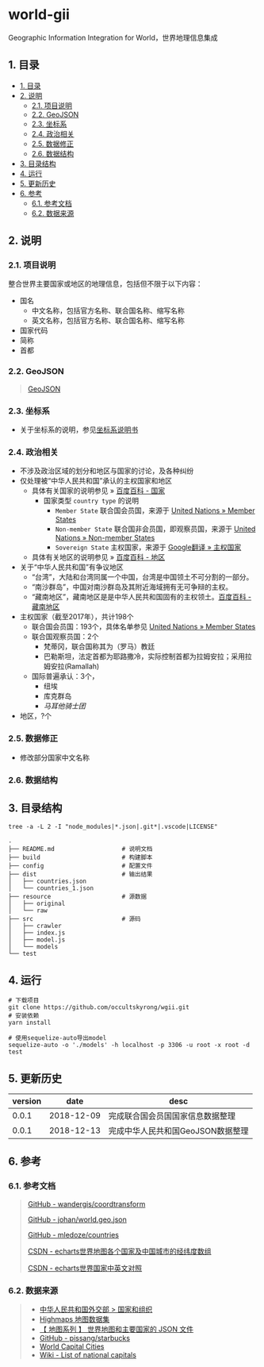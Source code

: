 # world-gii

Geographic Information Integration for World，世界地理信息集成

## 1. 目录

<!-- TOC depthFrom:2 -->

- [1. 目录](#1-目录)
- [2. 说明](#2-说明)
    - [2.1. 项目说明](#21-项目说明)
    - [2.2. GeoJSON](#22-geojson)
    - [2.3. 坐标系](#23-坐标系)
    - [2.4. 政治相关](#24-政治相关)
    - [2.5. 数据修正](#25-数据修正)
    - [2.6. 数据结构](#26-数据结构)
- [3. 目录结构](#3-目录结构)
- [4. 运行](#4-运行)
- [5. 更新历史](#5-更新历史)
- [6. 参考](#6-参考)
    - [6.1. 参考文档](#61-参考文档)
    - [6.2. 数据来源](#62-数据来源)

<!-- /TOC -->

## 2. 说明

### 2.1. 项目说明

整合世界主要国家或地区的地理信息，包括但不限于以下内容：

- 国名
    - 中文名称，包括官方名称、联合国名称、缩写名称
    - 英文名称，包括官方名称、联合国名称、缩写名称
- 国家代码
- 简称
- 首都

### 2.2. GeoJSON

> [GeoJSON][]

### 2.3. 坐标系

- 关于坐标系的说明，参见[坐标系说明书][]

### 2.4. 政治相关

- 不涉及政治区域的划分和地区与国家的讨论，及各种纠纷
- 仅处理被“中华人民共和国”承认的主权国家和地区
    - 具体有关国家的说明参见 » [百度百科 - 国家][]
      - 国家类型 `country type` 的说明
        - `Member State` 联合国会员国，来源于 [United Nations » Member States][]
        - `Non-member State` 联合国非会员国，即观察员国，来源于 [United Nations » Non-member States][]
        - `Sovereign State` 主权国家，来源于 [Google翻译 » 主权国家][]
    - 具体有关地区的说明参见 » [百度百科 - 地区][]
- 关于“中华人民共和国”有争议地区
  - “台湾”，大陆和台湾同属一个中国，台湾是中国领土不可分割的一部分。
  - “南沙群岛”，中国对南沙群岛及其附近海域拥有无可争辩的主权。
  - “藏南地区”，藏南地区是是中华人民共和国固有的主权领土。[百度百科 - 藏南地区][]
- 主权国家（截至2017年），共计198个
    - 联合国会员国：193个，具体名单参见 [United Nations » Member States][]
    - 联合国观察员国：2个
      - 梵蒂冈，联合国称其为（罗马）教廷
      - 巴勒斯坦，法定首都为耶路撒冷，实际控制首都为拉姆安拉；采用拉姆安拉(Ramallah)
    - 国际普遍承认：3个，
      - 纽埃
      - 库克群岛
      - *马耳他骑士团*
- 地区，?个

### 2.5. 数据修正

- 修改部分国家中文名称

### 2.6. 数据结构

## 3. 目录结构

```shell
tree -a -L 2 -I "node_modules|*.json|.git*|.vscode|LICENSE"
```

```tree
.
├── README.md                   # 说明文档
├── build                       # 构建脚本
├── config                      # 配置文件
├── dist                        # 输出结果
│   ├── countries.json
│   └── countries_1.json
├── resource                    # 源数据
│   ├── original
│   └── raw
├── src                         # 源码
│   ├── crawler
│   ├── index.js
│   ├── model.js
│   └── models
└── test
```

## 4. 运行

```shell
# 下载项目
git clone https://github.com/occultskyrong/wgii.git
# 安装依赖
yarn install

# 使用sequelize-auto导出model
sequelize-auto -o './models' -h localhost -p 3306 -u root -x root -d test
```

## 5. 更新历史

| version | date       | desc                              |
| ------- | ---------- | --------------------------------- |
| 0.0.1   | 2018-12-09 | 完成联合国会员国国家信息数据整理  |
| 0.0.1   | 2018-12-13 | 完成中华人民共和国GeoJSON数据整理 |

## 6. 参考

### 6.1. 参考文档

> [GitHub - wandergis/coordtransform](https://github.com/wandergis/coordtransform)
>
> [GitHub - johan/world.geo.json](https://github.com/johan/world.geo.json)
>
> [GitHub - mledoze/countries](https://github.com/mledoze/countries)
>
> [CSDN - echarts世界地图各个国家及中国城市的经纬度数组](https://blog.csdn.net/xiaozhi_free/article/details/79654529)
>
> [CSDN - echarts世界国家中英文对照](https://blog.csdn.net/u012557538/article/details/78490267)

### 6.2. 数据来源

> - [中华人民共和国外交部 > 国家和组织][]
> - [Highmaps 地图数据集](https://img.hcharts.cn/mapdata/)
> - [【 地图系列 】 世界地图和主要国家的 JSON 文件](http://www.ourd3js.com/wordpress/668/)
> - [GitHub - pissang/starbucks](https://github.com/pissang/starbucks)
> - [World Capital Cities](https://geographyfieldwork.com/WorldCapitalCities.htm)
> - [Wiki - List of national capitals](https://en.wikipedia.org/wiki/List_of_national_capitals)

[GeoJSON]: http://geojson.org/
[百度百科 - 国家]: https://baike.baidu.com/item/%E5%9B%BD%E5%AE%B6/17205
[百度百科 - 地区]: https://baike.baidu.com/item/%E5%9C%B0%E5%8C%BA/13841495#viewPageContent
[百度百科 - 藏南地区]: https://baike.baidu.com/item/%E8%97%8F%E5%8D%97%E5%9C%B0%E5%8C%BA/5372008?fr=aladdin
[United Nations » Member States]: http://www.un.org/en/member-states/index.html
[United Nations » Non-member States]: http://www.un.org/en/sections/member-states/non-member-states/index.html
[Google翻译 » 主权国家]: https://translate.google.com/#view=home&op=translate&sl=zh-CN&tl=en&text=%E4%B8%BB%E6%9D%83%E5%9B%BD%E5%AE%B6
[坐标系说明书]: http://lbsyun.baidu.com/index.php?title=coordinate
[中华人民共和国外交部 > 国家和组织]: https://www.fmprc.gov.cn/web/gjhdq_676201/gj_676203/yz_676205/
